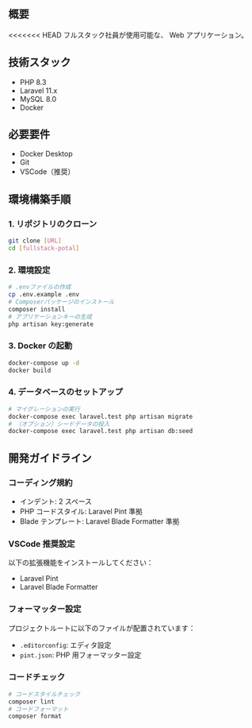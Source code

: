 ## 概要

<<<<<<< HEAD
フルスタック社員が使用可能な、 Web アプリケーション。

## 技術スタック

- PHP 8.3
- Laravel 11.x
- MySQL 8.0
- Docker

## 必要要件

- Docker Desktop
- Git
- VSCode（推奨）

## 環境構築手順

### 1. リポジトリのクローン

```bash
git clone [URL]
cd [fullstack-potal]
```

### 2. 環境設定

```bash
# .envファイルの作成
cp .env.example .env
# Composerパッケージのインストール
composer install
# アプリケーションキーの生成
php artisan key:generate
```

### 3. Docker の起動

```bash
docker-compose up -d
docker build
```

### 4. データベースのセットアップ

```bash
# マイグレーションの実行
docker-compose exec laravel.test php artisan migrate
# （オプション）シードデータの投入
docker-compose exec laravel.test php artisan db:seed
```

## 開発ガイドライン

### コーディング規約

- インデント: 2 スペース
- PHP コードスタイル: Laravel Pint 準拠
- Blade テンプレート: Laravel Blade Formatter 準拠

### VSCode 推奨設定

以下の拡張機能をインストールしてください：

- Laravel Pint
- Laravel Blade Formatter

### フォーマッター設定

プロジェクトルートに以下のファイルが配置されています：

- `.editorconfig`: エディタ設定
- `pint.json`: PHP 用フォーマッター設定

### コードチェック

```bash
# コードスタイルチェック
composer lint
# コードフォーマット
composer format
```
